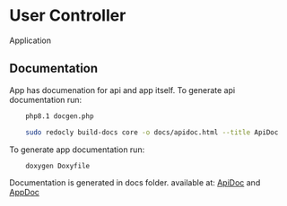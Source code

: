 # User Controller
Application

## Documentation
App has documenation for api and app itself.
To generate api documentation run:
```bash
    php8.1 docgen.php
```

```bash
    sudo redocly build-docs core -o docs/apidoc.html --title ApiDoc
```

To generate app documentation run:
```bash
    doxygen Doxyfile
```
Documentation is generated in docs folder.
available at: [ApiDoc](http://usermenager.domain.vm:2137/apidoc/) and [AppDoc](http://usermenager.domain.vm:2137/doc/)
